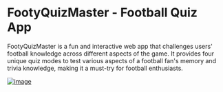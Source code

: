 <a id="readme-top"></a>

# FootyQuizMaster - Football Quiz App
<p>FootyQuizMaster is a fun and interactive web app that challenges users' football knowledge across different aspects of the game. It provides four unique quiz modes to test various aspects of a football fan's memory and trivia knowledge, making it a must-try for football enthusiasts.</p>

[![image](https://github.com/user-attachments/assets/8b31247c-6668-48d2-b362-51b4847bd01c)](https://footyquizmaster.netlify.app/)
